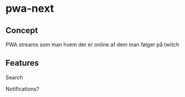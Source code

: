 # pwa-next

## Concept

PWA streams som man hvem der er online af dem man følger på twitch

## Features

Search

Notifications?

